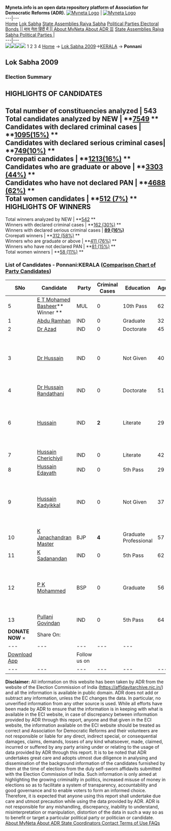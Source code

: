 **Myneta.info is an open data repository platform of Association for Democratic Reforms (ADR).**
[![Myneta Logo](https://www.myneta.info/lib/img/myneta-logo.png)](https://www.myneta.info/) | [![Myneta Logo](https://www.myneta.info/lib/img/adr-logo.png)](https://adrindia.org)  
---|---  
[Home](https://www.myneta.info/) [Lok Sabha](https://www.myneta.info/#ls "Lok Sabha") [ State Assemblies ](https://www.myneta.info/#sa "State Assemblies") [Rajya Sabha](https://www.myneta.info/#rs "Rajya Sabha") [Political Parties ](https://www.myneta.info/party "Political Parties") [ Electoral Bonds ](https://www.myneta.info/electoral_bonds "Electoral Bonds") [ || माय नेता हिंदी में || ](https://translate.google.co.in/translate?prev=hp&hl=en&js=y&u=www.myneta.info&sl=en&tl=hi&history_state0=) [ About MyNeta ](https://adrindia.org/content/about-myneta) [ About ADR ](https://adrindia.org/about-adr/who-we-are) [☰](javascript:void\(0\))
[ State Assemblies ](https://www.myneta.info/#sa "State Assemblies") [ Rajya Sabha ](https://www.myneta.info/#rs "Rajya Sabha") [ Political Parties ](https://www.myneta.info/party "Political Parties")
|   
---|---  
![](https://www.myneta.info/lib/img/banner/banner-1.png)![](https://www.myneta.info/lib/img/banner/banner-2.png)![](https://www.myneta.info/lib/img/banner/banner-3.png)![](https://www.myneta.info/lib/img/banner/banner-4.png)
1  2  3  4 
[Home](https://www.myneta.info/) → [Lok Sabha 2009](https://www.myneta.info/ls2009/)→[KERALA](https://www.myneta.info/ls2009/index.php?action=show_constituencies&state_id=11) → **Ponnani**
### 
## Lok Sabha 2009
###  Election Summary 
HIGHLIGHTS OF CANDIDATES  
---  
Total number of constituencies analyzed |  543   
Total candidates analyzed by NEW | **[7549](https://www.myneta.info/ls2009/index.php?action=summary&subAction=candidates_analyzed&sort=candidate#summary) **  
Candidates with declared criminal cases | **[1095(15%)](https://www.myneta.info/ls2009/index.php?action=summary&subAction=crime&sort=candidate#summary) **  
Candidates with declared serious criminal cases| **[749(10%)](https://www.myneta.info/ls2009/index.php?action=summary&subAction=serious_crime&sort=candidate#summary) **  
Crorepati candidates | **[1213(16%)](https://www.myneta.info/ls2009/index.php?action=summary&subAction=crorepati&sort=candidate#summary) **  
Candidates who are graduate or above | **[3303 (44%)](https://www.myneta.info/ls2009/index.php?action=summary&subAction=education&sort=candidate#summary) **  
Candidates who have not declared PAN | **[4688 (62%)](https://www.myneta.info/ls2009/index.php?action=summary&subAction=without_pan&sort=candidate#summary) **  
Total women candidates | **[512 (7%)](https://www.myneta.info/ls2009/index.php?action=summary&subAction=women_candidate&sort=candidate#summary) **  
HIGHLIGHTS OF WINNERS  
---  
Total winners analyzed by NEW | **[542](https://www.myneta.info/ls2009/index.php?action=summary&subAction=winner_analyzed&sort=candidate#summary) **  
Winners with declared criminal cases | **[162 (30%)](https://www.myneta.info/ls2009/index.php?action=summary&subAction=winner_crime&sort=candidate#summary) **  
Winners with declared serious criminal cases | **[89 (16%)](https://www.myneta.info/ls2009/index.php?action=summary&subAction=winner_serious_crime&sort=candidate#summary)**  
Crorepati winners | **[312 (58%)](https://www.myneta.info/ls2009/index.php?action=summary&subAction=winner_crorepati&sort=candidate#summary) **  
Winners who are graduate or above | **[411 (76%)](https://www.myneta.info/ls2009/index.php?action=summary&subAction=winner_education&sort=candidate#summary) **  
Winners who have not declared PAN | **[81 (15%)](https://www.myneta.info/ls2009/index.php?action=summary&subAction=winner_without_pan&sort=candidate#summary) **  
Total women winners | **[58 (11%)](https://www.myneta.info/ls2009/index.php?action=summary&subAction=winner_women&sort=candidate#summary) **  
### List of Candidates - Ponnani:KERALA ([Comparison Chart of Party Candidates](https://www.myneta.info/ls2009/comparisonchart.php?constituency_id=48))
SNo | Candidate| Party| Criminal Cases| Education| Age| Total Assets| Liabilities  
---|---|---|---|---|---|---|---  
5  | [E T Mohamed Basheer](https://www.myneta.info/ls2009/candidate.php?candidate_id=1505)** Winner ** | MUL | 0 | 10th Pass| 62 | Rs 6,05,855 ~ 6 Lacs+ | Rs 0 ~   
1  | [Abdu Ramhan](https://www.myneta.info/ls2009/candidate.php?candidate_id=1506) | IND | 0 | Graduate| 32 | Rs 1,900 ~ 1 Thou+ | Rs 0 ~   
2  | [Dr Azad](https://www.myneta.info/ls2009/candidate.php?candidate_id=1507) | IND | 0 | Doctorate| 45 | Rs 32,96,965 ~ 32 Lacs+ | Rs 84,207 ~ 84 Thou+  
3  | [Dr Hussain](https://www.myneta.info/ls2009/candidate.php?candidate_id=1514) | IND | 0 | Not Given| 40 | ![](https://myneta.info/image_v2.php?myneta_folder=ls2009&candidate_id=1514&col=ta) | ![](https://myneta.info/image_v2.php?myneta_folder=ls2009&candidate_id=1514&col=lia)  
4  | [Dr Hussain Randathani](https://www.myneta.info/ls2009/candidate.php?candidate_id=1509) | IND | 0 | Doctorate| 51 | Rs 32,78,108 ~ 32 Lacs+ | Rs 1,37,355 ~ 1 Lacs+  
6  | [Hussain](https://www.myneta.info/ls2009/candidate.php?candidate_id=1513) | IND | **2** | Literate| 29 | ![](https://myneta.info/image_v2.php?myneta_folder=ls2009&candidate_id=1513&col=ta) | ![](https://myneta.info/image_v2.php?myneta_folder=ls2009&candidate_id=1513&col=lia)  
7  | [Hussain Cherichiyil](https://www.myneta.info/ls2009/candidate.php?candidate_id=1512) | IND | 0 | Literate| 42 | Rs 2,11,000 ~ 2 Lacs+ | Rs 0 ~   
8  | [Hussain Edayath](https://www.myneta.info/ls2009/candidate.php?candidate_id=1510) | IND | 0 | 5th Pass| 29 | Rs 7,77,850 ~ 7 Lacs+ | Rs 0 ~   
9  | [Hussain Kadyikkal](https://www.myneta.info/ls2009/candidate.php?candidate_id=1511) | IND | 0 | Not Given| 37 | ![](https://myneta.info/image_v2.php?myneta_folder=ls2009&candidate_id=1511&col=ta) | ![](https://myneta.info/image_v2.php?myneta_folder=ls2009&candidate_id=1511&col=lia)  
10  | [K Janachandran Master](https://www.myneta.info/ls2009/candidate.php?candidate_id=1503) | BJP | **4** | Graduate Professional| 57 | Rs 32,74,470 ~ 32 Lacs+ | Rs 1,03,000 ~ 1 Lacs+  
11  | [K Sadanandan](https://www.myneta.info/ls2009/candidate.php?candidate_id=1515) | IND | 0 | 5th Pass| 62 | Rs 2,01,000 ~ 2 Lacs+ | Rs 0 ~   
12  | [P K Mohammed](https://www.myneta.info/ls2009/candidate.php?candidate_id=1504) | BSP | 0 | Graduate| 56 | ![](https://myneta.info/image_v2.php?myneta_folder=ls2009&candidate_id=1504&col=ta) | ![](https://myneta.info/image_v2.php?myneta_folder=ls2009&candidate_id=1504&col=lia)  
13  | [Pullani Govindan](https://www.myneta.info/ls2009/candidate.php?candidate_id=1508) | IND | 0 | 5th Pass| 64 | Rs 8,500 ~ 8 Thou+ | Rs 0 ~   
|  **DONATE NOW** × |  Share On:  | [](https://api.whatsapp.com/send?text=https%3A%2F%2Fmyneta.info%2Fpunjab2022%2Findex.php%3Faction%3Dshow_constituencies%26state_id%3D19) | [](https://www.facebook.com/sharer/sharer.php?u=https%3A%2F%2Fmyneta.info%2Fpunjab2022%2Findex.php%3Faction%3Dshow_constituencies%26state_id%3D19) | [](https://twitter.com/share?url=https%3A%2F%2Fmyneta.info%2Fpunjab2022%2Findex.php%3Faction%3Dshow_constituencies%26state_id%3D19)  
---|---|---|---|---  
| [ Download App ](https://play.google.com/store/apps/details?id=com.webrosoft.myneta1&pcampaignid=pcampaignidMKT-Other-global-all-co-prtnr-py-PartBadge-Mar2515-1) | [](https://play.google.com/store/apps/details?id=com.webrosoft.myneta1&pcampaignid=pcampaignidMKT-Other-global-all-co-prtnr-py-PartBadge-Mar2515-1) |  Follow us on  | [](https://www.facebook.com/adrindia.org/) | [](https://twitter.com/adrspeaks) | [](https://groups.google.com/g/national-election-watch?hl=en&pli=1) | [](https://www.instagram.com/adrspeaks/) | [](https://www.youtube.com/user/adrspeaks) | [](https://sharechat.com/profile/adrspeaks)  
---|---|---|---|---|---|---|---|---  
**Disclaimer:** All information on this website has been taken by ADR from the website of the Election Commission of India (https://affidavitarchive.nic.in/) and all the information is available in public domain. ADR does not add or subtract any information, unless the EC changes the data. In particular, no unverified information from any other source is used. While all efforts have been made by ADR to ensure that the information is in keeping with what is available in the ECI website, in case of discrepancy between information provided by ADR through this report, anyone and that given in the ECI website, the information available on the ECI website should be treated as correct and Association for Democratic Reforms and their volunteers are not responsible or liable for any direct, indirect special, or consequential damages, claims, demands, losses of any kind whatsoever, made, claimed, incurred or suffered by any party arising under or relating to the usage of data provided by ADR through this report. It is to be noted that ADR undertakes great care and adopts utmost due diligence in analysing and dissemination of the background information of the candidates furnished by them at the time of elections from the duly self-sworn affidavits submitted with the Election Commission of India. Such information is only aimed at highlighting the growing criminality in politics, increased misuse of money in elections so as to facilitate a system of transparency, accountability and good governance and to enable voters to form an informed choice. Therefore, it is expected that anyone using this report shall undertake due care and utmost precaution while using the data provided by ADR. ADR is not responsible for any mishandling, discrepancy, inability to understand, misinterpretation or manipulation, distortion of the data in such a way so as to benefit or target a particular political party or politician or candidate. 
[ About MyNeta ](https://adrindia.org/content/about-myneta) [ About ADR ](https://adrindia.org/about-adr/who-we-are) [ State Coordinators ](https://adrindia.org/about-adr/state-coordinators) [ Contact ](https://adrindia.org/contact-us) [ Terms of Use ](https://adrindia.org/content/adr-terms-use) [ FAQs ](https://adrindia.org/content/faqs)
